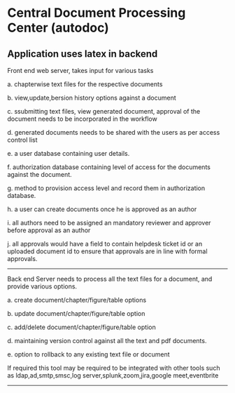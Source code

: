 Central Document Processing Center (autodoc)
========================================================================
Application uses latex in backend
-----------------

Front end web server, takes input for various tasks

a. chapterwise text files for the respective documents

b. view,update,bersion history options against a document

c. ssubmitting text files, view generated document, approval of the document needs to be incorporated in the workflow

d. generated documents needs to be shared with the users as per access control list

e. a user database containing user details.

f. authorization database containing level of access for the documents against the document.

g. method to provision access level and record them in authorization database.

h. a user can create documents once he is approved as an author

i. all authors need to be assigned an mandatory reviewer and approver before approval as an author

j. all approvals would have a field to contain helpdesk ticket id or an uploaded document id to ensure that approvals are in line with formal approvals.

--------------------

Back end Server needs to process all the text files for a document, and provide various options.

a. create document/chapter/figure/table options

b. update document/chapter/figure/table option

c. add/delete document/chapter/figure/table option

d. maintaining version control against all the text and pdf documents.

e. option to rollback to any existing text file or document

If required this tool may be required to be integrated with other tools such as ldap,ad,smtp,smsc,log server,splunk,zoom,jira,google meet,eventbrite

-----------------------

